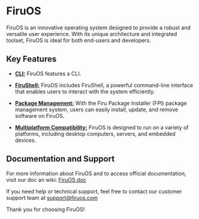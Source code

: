 # FiruOS

FiruOS is an innovative operating system designed to provide a robust and versatile user experience. With its unique architecture and integrated toolset, FiruOS is ideal for both end-users and developers.

## Key Features

- **[CLI:](CLI)** FiruOS features a CLI.

- **[FiruShell:](FiruShell)** FiruOS includes FiruShell, a powerful command-line interface that enables users to interact with the system efficiently.

- **[Package Management:](FPI)** With the Firu Package Installer (FPI) package management system, users can easily install, update, and remove software on FiruOS.

- **[Multiplatform Compatibility:](FSA)** FiruOS is designed to run on a variety of platforms, including desktop computers, servers, and embedded devices.

## Documentation and Support

For more information about FiruOS and to access official documentation, visit our doc an wiki: [FiruOS doc](wiki)

If you need help or technical support, feel free to contact our customer support team at support@firuos.com

Thank you for choosing FiruOS!
